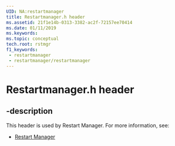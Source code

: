 ```yaml
---
UID: NA:restartmanager
title: Restartmanager.h header
ms.assetid: 21f1e14b-0313-3382-ac2f-72157ee70414
ms.date: 01/11/2019
ms.keywords: 
ms.topic: conceptual
tech.root: rstmgr
f1_keywords:
 - restartmanager
 - restartmanager/restartmanager
---
```


# Restartmanager.h header


## -description

This header is used by Restart Manager. For more information, see:

- [Restart Manager](../_rstmgr/index.md)


